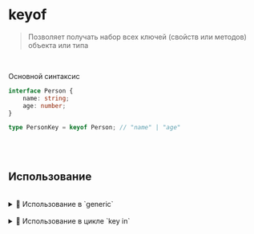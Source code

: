 # keyof
> Позволяет получать набор всех ключей (свойств или методов) объекта или типа

<br>

Основной синтаксис
```typescript
interface Person {
    name: string;
    age: number;
}

type PersonKey = keyof Person; // "name" | "age"

```       

<br>
<br>

## Использование

<br>

<details>
<summary>🔹 Использование в `generic`</summary>

<br>
    
```typescript
interface Person {
    name: string;
    age: number;
}

function getProperty<T, K extends keyof T>(obj: T, key: K): T[K] {
    return obj[key];
}

const person: Person = {
    name: "Alice",
    age: 30
};

const nameValue = getProperty(person, "name"); // nameValue - 'Alice'
const ageValue = getProperty(person, "age");   // ageValue - 30

```
<br>

🎯 `T` содержит типизированый объект `{name: string, age: number}`              
🎯 `K` при помощи `keyof` вынимает все ключи в виде строки из `T`  `'name' | 'age'`  
🎯 Вторым аргументом функции может быть только ключ, который есть в объекте первого аргумента

</details>

<br>    

<details>
<summary>🔹 Использование в цикле `key in`</summary>

<br>
    
```typescript
type FormProps = {
  name: string,
  age: number
}

type ValidationScheme<T> = {
  [K in keyof T]: {
      value: T[K],
      check: boolean,
      inputName: K
  }
}

type ValidationSchemeForm = ValidationScheme<FormProps>
```  
🎯 `FormProps` содержит имена инпутов формы, и тип их значения    
🎯 `ValidationScheme` служит как динамический генератор типов, параметров для каждого из инпута формы  
🎯 `ValidationSchemeForm` соеденительное звено, которое прокидывает через `generic`, все инпуты в генератор  

<br>

👆 `[K in keyof T]` конструкция делает следующиее  
&emsp;&emsp; 🎯 `keyof T` получает все ключи из полученного `generic` 👉🏼 (`'name' | 'age'`)  
&emsp;&emsp; 🎯 Все ключи перебираються в цикле, создавая новый типизированный объект с свойствами `{value: T[K], check: boolean, inputName: K}`   
&emsp;&emsp; 🎯 В переменную `K` по очередно попадают все ключи из `keyof T`: `'name', 'age'`   
&emsp;&emsp; 🎯 Имея ключ, можно получить и значение каждого ключа из `generic`, это происходит в переменной `value: T[K]`

```typescript
type ValidationSchemeForm = { // => результат работы K in keyof T 
     name: {
            value: string;
            check: boolean;
            inputName: "name";
     },
     age: {
         value: number;
         check: boolean;
         inputName: "age";
     }
}
```
</details>


